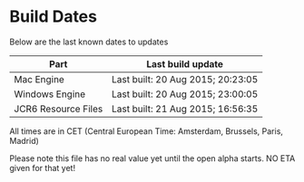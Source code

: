 # Build Dates

Below are the last known dates to updates

Part | Last build update
-----|-----
Mac Engine | Last built: 20 Aug 2015; 20:23:05
Windows Engine | Last built: 20 Aug 2015; 23:00:05
JCR6 Resource Files | Last built: 21 Aug 2015; 16:56:35
All times are in CET (Central European Time: Amsterdam, Brussels, Paris, Madrid)


Please note this file has no real value yet until the open alpha starts. NO ETA given for that yet!
